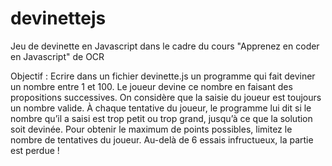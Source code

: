# devinettejs
Jeu de devinette en Javascript dans le cadre du cours "Apprenez en coder en Javascript" de OCR

Objectif :
Ecrire dans un fichier devinette.js un programme qui fait deviner un nombre entre 1 et 100.
Le joueur devine ce nombre en faisant des propositions successives. 
On considère que la saisie du joueur est toujours un nombre valide. 
À chaque tentative du joueur, le programme lui dit si le nombre qu’il a saisi est trop petit ou trop grand, jusqu’à ce que la solution soit devinée.
Pour obtenir le maximum de points possibles, limitez le nombre de tentatives du joueur. 
Au-delà de 6 essais infructueux, la partie est perdue !
